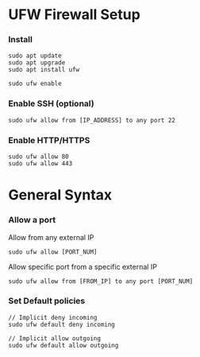 
# UFW Firewall Setup

### Install 

    sudo apt update
    sudo apt upgrade
    sudo apt install ufw

    sudo ufw enable

### Enable SSH (optional) 

    sudo ufw allow from [IP_ADDRESS] to any port 22

### Enable HTTP/HTTPS 

    sudo ufw allow 80
    sudo ufw allow 443

# General Syntax 

### Allow a port

Allow from any external IP

    sudo ufw allow [PORT_NUM] 
    
Allow specific port from a specific external IP  

    sudo ufw allow from [FROM_IP] to any port [PORT_NUM] 

### Set Default policies

    // Implicit deny incoming 
    sudo ufw default deny incoming

    // Implicit allow outgoing
    sudo ufw default allow outgoing
